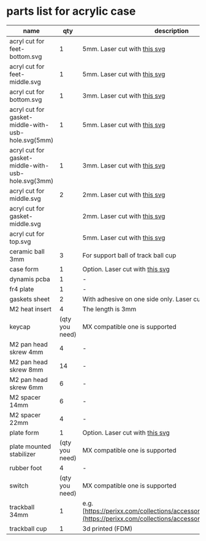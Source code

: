 # parts list for acrylic case

|name|qty|description|
|---|---|---|
|acryl cut for feet-bottom.svg|1|5mm. Laser cut with [this svg](https://github.com/bbrfkr/dynamis-keyboard/blob/master/case/acrylic/feet-bottom.svg)|
|acryl cut for feet-middle.svg|1|5mm. Laser cut with [this svg](https://github.com/bbrfkr/dynamis-keyboard/blob/master/case/acrylic/feet-middle.svg)|
|acryl cut for bottom.svg|1|3mm. Laser cut with [this svg](https://github.com/bbrfkr/dynamis-keyboard/blob/master/case/acrylic/bottom.svg)|
|acryl cut for gasket-middle-with-usb-hole.svg(5mm)|1|5mm. Laser cut with [this svg](https://github.com/bbrfkr/dynamis-keyboard/blob/master/case/acrylic/gasket-middle-with-usb-hole.svg)|
|acryl cut for gasket-middle-with-usb-hole.svg(3mm)|1|3mm. Laser cut with [this svg](https://github.com/bbrfkr/dynamis-keyboard/blob/master/case/acrylic/gasket-middle-with-usb-hole.svg)|
|acryl cut for middle.svg|2|2mm. Laser cut with [this svg](https://github.com/bbrfkr/dynamis-keyboard/blob/master/case/acrylic/middle.svg)|
|acryl cut for gasket-middle.svg||2mm. Laser cut with [this svg](https://github.com/bbrfkr/dynamis-keyboard/blob/master/case/acrylic/gasket-middle.svg)|
|acryl cut for top.svg||5mm. Laser cut with [this svg](https://github.com/bbrfkr/dynamis-keyboard/blob/master/case/acrylic/top.svg)|
|ceramic ball 3mm|3|For support ball of track ball cup|
|case form|1|Option. Laser cut with [this svg](https://github.com/bbrfkr/dynamis-keyboard/blob/master/case/case-foam.svg)|
|dynamis pcba|1|-|
|fr4 plate|1|-|
|gaskets sheet|2|With adhesive on one side only. Laser cut with [this svg](https://github.com/bbrfkr/dynamis-keyboard/blob/master/case/gasket.svg)|
|M2 heat insert|4|The length is 3mm|
|keycap|(qty you need)|MX compatible one is supported|
|M2 pan head skrew 4mm|4|-|
|M2 pan head skrew 8mm|14|-|
|M2 pan head skrew 6mm|6|-|
|M2 spacer 14mm|6|-|
|M2 spacer 22mm|4|-|
|plate form|1|Option. Laser cut with [this svg](https://github.com/bbrfkr/dynamis-keyboard/blob/add-docs-logos/case/plate-foam.svg)|
|plate mounted stabilizer|(qty you need)|MX compatible one is supported|
|rubber foot|4|-|
|switch|(qty you need)|MX compatible one is supported|
|trackball 34mm|1|e.g. [https://perixx.com/collections/accessories/products/18047](https://perixx.com/collections/accessories/products/18047)|
|trackball cup|1|3d printed (FDM)|
